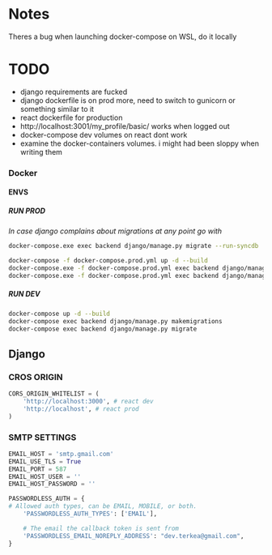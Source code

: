 # Notes
Theres a bug when launching docker-compose on WSL, do it locally


# TODO
 * django requirements are fucked
 * django dockerfile is on prod more, need to switch to gunicorn or something similar to it
 * react dockerfile for production
 * http://localhost:3001/my_profile/basic/ works when logged out
 * docker-compose dev volumes on react dont work
 * examine the docker-containers volumes. i might had been sloppy when writing them
### Docker

#### ENVS
##### RUN PROD

*In case django complains about migrations at any point go with*
```bash
docker-compose.exe exec backend django/manage.py migrate --run-syncdb
```

```bash
docker-compose -f docker-compose.prod.yml up -d --build
docker-compose.exe -f docker-compose.prod.yml exec backend django/manage.py makemigrations
docker-compose.exe -f docker-compose.prod.yml exec backend django/manage.py migrate
```

##### RUN DEV
```bash
docker-compose up -d --build
docker-compose exec backend django/manage.py makemigrations
docker-compose exec backend django/manage.py migrate
```

## Django
### CROS ORIGIN
```python
CORS_ORIGIN_WHITELIST = (
    'http://localhost:3000', # react dev
    'http://localhost', # react prod
)
```

### SMTP SETTINGS
```python
EMAIL_HOST = 'smtp.gmail.com'
EMAIL_USE_TLS = True
EMAIL_PORT = 587
EMAIL_HOST_USER = ''
EMAIL_HOST_PASSWORD = ''

PASSWORDLESS_AUTH = {
# Allowed auth types, can be EMAIL, MOBILE, or both.
    'PASSWORDLESS_AUTH_TYPES': ['EMAIL'],

    # The email the callback token is sent from
    'PASSWORDLESS_EMAIL_NOREPLY_ADDRESS': "dev.terkea@gmail.com",
}
```

